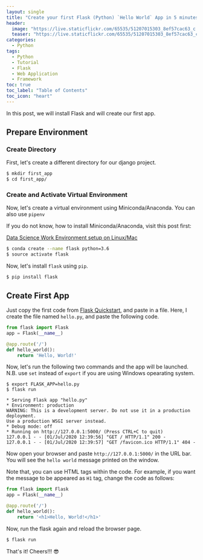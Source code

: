 ```yaml
---
layout: single
title: "Create your first Flask (Python) `Hello World` App in 5 minutes"
header:
  image: "https://live.staticflickr.com/65535/51207015303_8ef57cac63_c.jpg"
  teaser: "https://live.staticflickr.com/65535/51207015303_8ef57cac63_c.jpg"
categories:
  - Python
tags:
  - Python
  - Tutorial
  - Flask
  - Web Application
  - Framework
toc: true
toc_label: "Table of Contents"
toc_icon: "heart"
---
```



In this post, we will install Flask and will create our first app.

## Prepare Environment
### Create Directory
First, let's create a different directory for our django project.

```bash
$ mkdir first_app
$ cd first_app/
```

### Create and Activate Virtual Environment
Now, let's create a virtual environment using Miniconda/Anaconda. You can also use `pipenv`

If you do not know, how to install Miniconda/Anaconda, visit this post first:

[Data Science Work Environment setup on Linux/Mac](https://shantoroy.com/data%20science/data-science-environment-python-r-julia/)


```bash
$ conda create --name flask python=3.6
$ source activate flask
```
Now, let's install `flask` using `pip`. 
```
$ pip install flask
```


## Create First App
Just copy the first code from [Flask Quickstart](https://flask.palletsprojects.com/en/1.1.x/quickstart/), and paste in a file. Here, I create the file named `hello.py`, and paste the following code.
```python
from flask import Flask
app = Flask(__name__)

@app.route('/')
def hello_world():
    return 'Hello, World!'
```
Now, let's run the following two commands and the app will be launched. N.B. use `set` instead of `export` if you are using Windows opearating system.
```
$ export FLASK_APP=hello.py
$ flask run

* Serving Flask app "hello.py"
* Environment: production
WARNING: This is a development server. Do not use it in a production deployment.
Use a production WSGI server instead.
* Debug mode: off
* Running on http://127.0.0.1:5000/ (Press CTRL+C to quit)
127.0.0.1 - - [01/Jul/2020 12:39:56] "GET / HTTP/1.1" 200 -
127.0.0.1 - - [01/Jul/2020 12:39:57] "GET /favicon.ico HTTP/1.1" 404 -
```


Now open your browser and paste `http://127.0.0.1:5000/` in the URL bar. You will see the `hello world` message printed on the window. 

Note that, you can use HTML tags within the code. For example, if you want the message to be appeared as `H1` tag, change the code as follows:

```python
from flask import Flask
app = Flask(__name__)

@app.route('/')
def hello_world():
    return '<h1>Hello, World!</h1>'
```

Now, run the flask again and reload the browser page.
```bash
$ flask run
```

That's it! Cheers!!! :sunglasses:






<!--stackedit_data:
eyJoaXN0b3J5IjpbLTEyMDQzOTk2MzIsMTI2NDc4NDAzNiwtNj
M2OTM1NTg4XX0=
-->